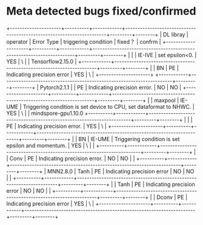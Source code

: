 # Meta detected bugs fixed/confirmed
+---------------------+----------+------------+----------------------------------------------------------------------+---------+--------+
|     DL   libray     | operator | Error Type |                         triggering condition                         | fixed？ | confrm |
+---------------------+----------+------------+----------------------------------------------------------------------+---------+--------+
|                     |          |   IE-IVE   |                            set epsilon<0.                            |   YES   |    \   |
|   Tensorflow2.15.0  |          +------------+----------------------------------------------------------------------+---------+--------+
|                     |    BN    |     PE     |                      Indicating precision error                      |   YES   |    \   |
+---------------------+          +------------+----------------------------------------------------------------------+---------+--------+
|     Pytorch2.1.1    |          |     PE     |                      Indicating precision error.                     |    NO   |   NO   |
+---------------------+----------+------------+----------------------------------------------------------------------+---------+--------+
|                     |  maxpool |   IE-UME   | Triggering condition is set   device to CPU, set dataformat to NHWC. |   YES   |    \   |
| mindspore-gpu1.10.0 +----------+------------+----------------------------------------------------------------------+---------+--------+
|                     |          |     PE     |                      Indicating precision error.                     |   YES   |    \   |
+---------------------+----------+------------+----------------------------------------------------------------------+---------+--------+
|                     |    BN    |   IE-UME   |           Triggering condition is set epsilon and momentum.          |   YES   |    \   |
|                     +----------+------------+----------------------------------------------------------------------+---------+--------+
|                     |   Conv   |     PE     |                      Indicating precision error.                     |    NO   |   NO   |
|                     +----------+------------+----------------------------------------------------------------------+---------+--------+
|       MNN2.8.0      |   Tanh   |     PE     |                      Indicating precision error                      |    NO   |   NO   |
|                     +----------+------------+----------------------------------------------------------------------+---------+--------+
|                     |   Tanh   |     PE     |                      Indicating precision error                      |    NO   |   NO   |
|                     +----------+------------+----------------------------------------------------------------------+---------+--------+
|                     |   Dconv  |     PE     |                      Indicating precision error                      |   YES   |    \   |
+---------------------+----------+------------+----------------------------------------------------------------------+---------+--------+
